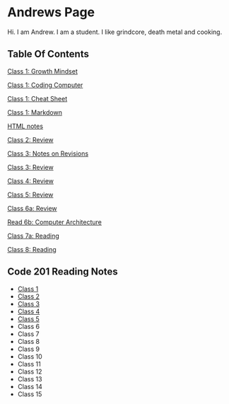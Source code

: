 # Andrews Page

Hi. I am Andrew. I am a student. I like grindcore, death metal and cooking.


## Table Of Contents
[Class 1: Growth Mindset](growthmindset.md)

[Class 1: Coding Computer](codingcomputer.md)

[Class 1: Cheat Sheet](cheatsheet.md)

[Class 1: Markdown](read_01.md)

[HTML notes](html.md)

[Class 2: Review](class2_review.md)

[Class 3: Notes on Revisions](revisions.md)

[Class 3: Review](class3_review.md)

[Class 4: Review](Class_4_Review.md)

[Class 5: Review](read_05_CSS.md)

[Class 6a: Review](Read_6a.md)

[Read 6b: Computer Architecture](Read_6b.md)

[Class 7a: Reading](Read7.md)

[Class 8: Reading](read_08.md)

## Code 201 Reading Notes

- [Class 1](201-class1.md)
- [Class 2](class201-2.md)
- [Class 3](class201-3.md)
- [Class 4](class201-4.md)
- [Class 5](read201-05.md)
- Class 6
- Class 7
- Class 8
- Class 9
- Class 10
- Class 11
- Class 12
- Class 13
- Class 14
- Class 15